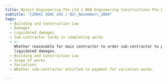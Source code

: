 ```yaml
---
title: Nylect Engineering Pte Ltd v BKB Engineering Constructions Pte Ltd and Another
subtitle: "[2004] SGHC 245 / 02\_November\_2004"
tags:
  - Building and Construction Law
  - Damages
  - Liquidated damages
  - Sub-contractor tardy in completing works
  - >-
    Whether reasonable for main contractor to order sub-contractor to pay
    liquidated damages.
  - Building and Construction Law
  - Scope of works
  - Variations
  - Whether sub-contractor entitled to payment for variation works.

---
```


